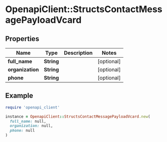 # OpenapiClient::StructsContactMessagePayloadVcard

## Properties

| Name | Type | Description | Notes |
| ---- | ---- | ----------- | ----- |
| **full_name** | **String** |  | [optional] |
| **organization** | **String** |  | [optional] |
| **phone** | **String** |  | [optional] |

## Example

```ruby
require 'openapi_client'

instance = OpenapiClient::StructsContactMessagePayloadVcard.new(
  full_name: null,
  organization: null,
  phone: null
)
```

